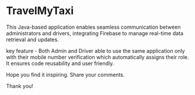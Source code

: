 # TravelMyTaxi

This Java-based application enables seamless communication between administrators and drivers, integrating Firebase to manage real-time data retrieval and updates.

key feature - Both Admin and Driver able to use the same application only with their mobile number verification which automatically assigns their role.
It ensures code reusability and user friendly.

Hope you find it inspiring. Share your comments.

Thank you!
